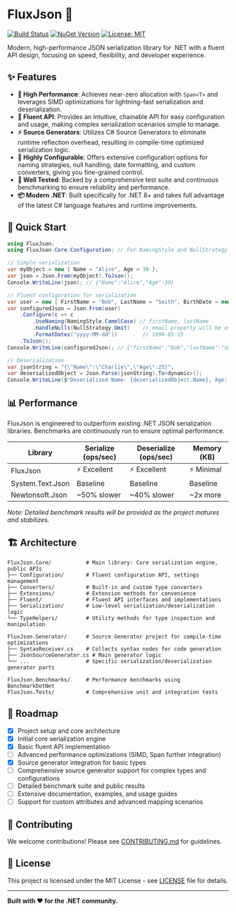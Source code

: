 # FluxJson 🚀

[![Build Status](https://github.com/mkenki/FluxJson/workflows/CI/badge.svg)](https://github.com/mkenki/FluxJson/actions)
[![NuGet Version](https://img.shields.io/nuget/v/FluxJson.Core.svg)](https://www.nuget.org/packages/FluxJson.Core/)
[![License: MIT](https://img.shields.io/badge/License-MIT-yellow.svg)](https://opensource.org/licenses/MIT)

Modern, high-performance JSON serialization library for .NET with a fluent API design, focusing on speed, flexibility, and developer experience.

## ✨ Features

- **🚀 High Performance**: Achieves near-zero allocation with `Span<T>` and leverages SIMD optimizations for lightning-fast serialization and deserialization.
- **🎯 Fluent API**: Provides an intuitive, chainable API for easy configuration and usage, making complex serialization scenarios simple to manage.
- **⚡ Source Generators**: Utilizes C# Source Generators to eliminate runtime reflection overhead, resulting in compile-time optimized serialization logic.
- **🔧 Highly Configurable**: Offers extensive configuration options for naming strategies, null handling, date formatting, and custom converters, giving you fine-grained control.
- **🧪 Well Tested**: Backed by a comprehensive test suite and continuous benchmarking to ensure reliability and performance.
- **📦 Modern .NET**: Built specifically for .NET 8+ and takes full advantage of the latest C# language features and runtime improvements.

## 🚀 Quick Start

```csharp
using FluxJson;
using FluxJson.Core.Configuration; // For NamingStyle and NullStrategy

// Simple serialization
var myObject = new { Name = "Alice", Age = 30 };
var json = Json.From(myObject).ToJson();
Console.WriteLine(json); // {"Name":"Alice","Age":30}

// Fluent configuration for serialization
var user = new { FirstName = "Bob", LastName = "Smith", BirthDate = new DateTime(1990, 5, 15), Email = (string)null };
var configuredJson = Json.From(user)
    .Configure(c => c
        .UseNaming(NamingStyle.CamelCase) // firstName, lastName
        .HandleNulls(NullStrategy.Omit)    // email property will be omitted
        .FormatDates("yyyy-MM-dd"))        // 1990-05-15
    .ToJson();
Console.WriteLine(configuredJson); // {"firstName":"Bob","lastName":"Smith","birthDate":"1990-05-15"}

// Deserialization
var jsonString = "{\"Name\":\"Charlie\",\"Age\":25}";
var deserializedObject = Json.Parse(jsonString).To<dynamic>();
Console.WriteLine($"Deserialized Name: {deserializedObject.Name}, Age: {deserializedObject.Age}");
```

## 📊 Performance

FluxJson is engineered to outperform existing .NET JSON serialization libraries. Benchmarks are continuously run to ensure optimal performance.

| Library | Serialize (ops/sec) | Deserialize (ops/sec) | Memory (KB) |
|---------|--------------------|--------------------|-------------|
| FluxJson | ⚡️ Excellent | ⚡️ Excellent | ⚡️ Minimal |
| System.Text.Json | Baseline | Baseline | Baseline |
| Newtonsoft.Json | ~50% slower | ~40% slower | ~2x more |

*Note: Detailed benchmark results will be provided as the project matures and stabilizes.*

## 🏗️ Architecture

```
FluxJson.Core/           # Main library: Core serialization engine, public APIs
├── Configuration/       # Fluent configuration API, settings management
├── Converters/          # Built-in and custom type converters
├── Extensions/          # Extension methods for convenience
├── Fluent/              # Fluent API interfaces and implementations
├── Serialization/       # Low-level serialization/deserialization logic
└── TypeHelpers/         # Utility methods for type inspection and manipulation

FluxJson.Generator/      # Source Generator project for compile-time optimizations
├── SyntaxReceiver.cs    # Collects syntax nodes for code generation
├── JsonSourceGenerator.cs # Main generator logic
└── ...                  # Specific serialization/deserialization generator parts

FluxJson.Benchmarks/     # Performance benchmarks using BenchmarkDotNet
FluxJson.Tests/          # Comprehensive unit and integration tests
```

## 🎯 Roadmap

- [x] Project setup and core architecture
- [x] Initial core serialization engine
- [x] Basic fluent API implementation
- [ ] Advanced performance optimizations (SIMD, Span<T> further integration)
- [x] Source generator integration for basic types
- [ ] Comprehensive source generator support for complex types and configurations
- [ ] Detailed benchmark suite and public results
- [ ] Extensive documentation, examples, and usage guides
- [ ] Support for custom attributes and advanced mapping scenarios

## 🤝 Contributing

We welcome contributions! Please see [CONTRIBUTING.md](CONTRIBUTING.md) for guidelines.

## 📄 License

This project is licensed under the MIT License - see [LICENSE](LICENSE) file for details.

---

**Built with ❤️ for the .NET community.**
